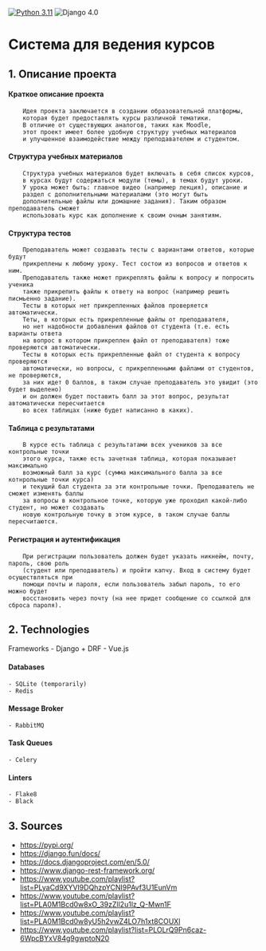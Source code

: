 [![Python 3.11](https://img.shields.io/badge/python-3.11-green.svg)](https://www.python.org/downloads/release/python-360/)
![Django 4.0](https://img.shields.io/badge/Django-5.0.2-green.svg)



# Система для ведения курсов
## 1. Описание проекта

#### Краткое описание проекта
        Идея проекта заключается в создании образовательной платформы,
        которая будет предоставлять курсы различной тематики.
        В отличие от существующих аналогов, таких как Moodle,
        этот проект имеет более удобную структуру учебных материалов
        и улучшенное взаимодействие между преподавателем и студентом.

#### Структура учебных материалов
        Структура учебных материалов будет включать в себя список курсов,
        в курсах будут содержаться модули (темы), в темах будут уроки. 
        У урока может быть: главное видео (например лекция), описание и
        раздел с дополнительными материалами (это могут быть
        дополнительные файлы или домашние задания). Таким образом преподаватель сможет
        использовать курс как дополнение к своим очным занятиям.
        
#### Структура тестов
        Преподаватель может создавать тесты с вариантами ответов, которые будут
        прикреплены к любому уроку. Тест состои из вопросов и ответов к ним.
        Преподаватель также может прикреплять файлы к вопросу и попросить ученика
        также прикрепить файлы к ответу на вопрос (например решить писмьенно задание).
        Тесты в которых нет прикрепленных файлов проверяется автоматически. 
        Теты, в которых есть прикрепленные файлы от преподавателя,
        но нет надобности добавления файлов от студента (т.е. есть варианты ответа
        на вопрос в котором прикреплен файл от преподавателя) тоже проверяются автоматически.
        Тесты в которых есть прикрепленные файл от студента к вопросу проверяются
        автоматически, но вопросы, с прикрепленными файлами от студентов, не проверяются,
        за них идет 0 баллов, в таком случае преподаватель это увидит (это будет выделено)
        и он должен будет поставить балл за этот вопрос, результат автоматически пересчитается
        во всех таблицах (ниже будет написанно в каких).
        
#### Таблица с результатами
        В курсе есть таблица с результатами всех учеников за все контрольные точки
        этого курса, также есть зачетная таблица, которая показывает максимально
        возможный балл за курс (сумма максимального балла за все котнрольные точки курса)
        и текущий бал студента за эти контрольные точки. Преподаватель не сможет изменять баллы
        за вопросы в контрольное точке, которую уже проходил какой-либо студент, но может создавать
        новую контрольную точку в этом курсе, в таком случае баллы пересчитаются.
        
#### Регистрация и аутентификация
        При регистрации пользователь должен будет указать никнейм, почту, пароль, свою роль
        (студент или преподаватель) и пройти капчу. Вход в систему будет осуществляться при
        помощи почты и пароля, если пользователь забыл пароль, то его можно будет
        восстановить через почту (на нее придет сообщение со ссылкой для сброса пароля).

## 2. Technologies

Frameworks
    - Django + DRF
    - Vue.js

#### Databases
    - SQLite (temporarily)
    - Redis

#### Message Broker
    - RabbitMQ

#### Task Queues
    - Celery

#### Linters
    - Flake8
    - Black


## 3. Sources
  - https://pypi.org/
  - https://django.fun/docs/
  - https://docs.djangoproject.com/en/5.0/
  - https://www.django-rest-framework.org/
  - https://www.youtube.com/playlist?list=PLyaCd9XYVI9DQhzpYCNI9PAvf3U1EunVm
  - https://www.youtube.com/playlist?list=PLA0M1Bcd0w8xO_39zZll2u1lz_Q-Mwn1F
  - https://www.youtube.com/playlist?list=PLA0M1Bcd0w8yU5h2vwZ4LO7h1xt8COUXl
  - https://www.youtube.com/playlist?list=PLOLrQ9Pn6caz-6WpcBYxV84g9gwptoN20
